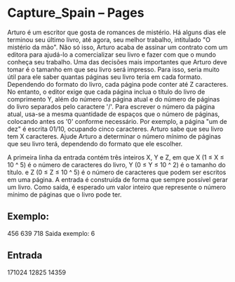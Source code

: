 # Capture_Spain – Pages

Arturo é um escritor que gosta de romances de mistério. Há alguns dias ele terminou seu último livro, até agora, seu melhor trabalho, intitulado "O mistério da mão". Não só isso, Arturo acaba de assinar um contrato com um editora para ajudá-lo a comercializar seu livro e fazer com que o mundo conheça seu trabalho.
Uma das decisões mais importantes que Arturo deve tomar é o tamanho em que seu livro será impresso. Para isso, seria muito útil para ele saber quantas páginas seu livro teria em cada formato.
Dependendo do formato do livro, cada página pode conter até Z caracteres. No entanto, o editor exige que cada página inclua o título do livro de comprimento Y, além do número da página atual e do número de páginas do livro separados pelo caractere '/'. Para escrever o número da página atual, usa-se a mesma quantidade de espaços que o número de páginas, colocando antes os '0' conforme necessário. Por exemplo, a página "um de dez" é escrita 01/10, ocupando cinco caracteres.
Arturo sabe que seu livro tem X caracteres. Ajude Arturo a determinar o número mínimo de páginas que seu livro terá, dependendo do formato que ele escolher.

A primeira linha da entrada contém três inteiros X, Y e Z, em que X (1 ≤ X ≤ 10 ^ 5) é o número de caracteres do livro, Y (0 ≤ Y ≤ 10 ^ 2) é o tamanho do título. e Z (0 ≤ Z ≤ 10 ^ 5) é o número de caracteres que podem ser escritos em uma página. A entrada é construída de forma que sempre possível gerar um livro.
Como saída, é esperado um valor inteiro que represente o número mínimo de páginas que o livro pode ter.

## Exemplo: 
456 639 718
Saida exemplo: 6

## Entrada
171024 12825 14359



